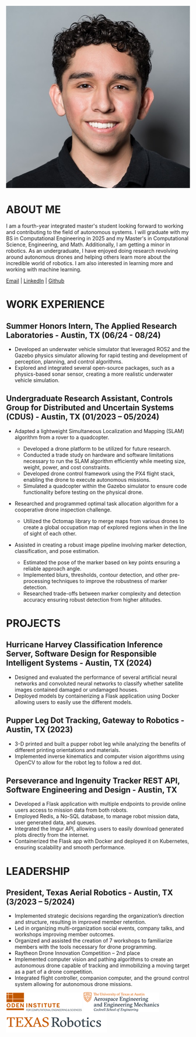 ![My Image](images/Headshot.jpg)

# ABOUT ME

I am a fourth-year integrated master's student looking forward to working and contributing to the field of autonomous systems. I will graduate with my BS in Computational Engineering in 2025 and my Master's in Computational Science, Engineering, and Math. Additionally, I am getting a minor in robotics. As an undergraduate, I have enjoyed doing research revolving around autonomous drones and helping others learn more about the incredible world of robotics. I am also interested in learning more and working with machine learning. 

[Email](antjim19037@utexas.edu) | [LinkedIn](https://www.linkedin.com/in/antonio-o-jimenez/) | [Github](https://github.com/aJimenez19037)  

# WORK EXPERIENCE

## Summer Honors Intern, The Applied Research Laboratories - Austin, TX (06/24 - 08/24)

*   Developed an underwater vehicle simulator that leveraged ROS2 and the Gazebo physics simulator allowing for rapid testing and development of perception, planning, and control algorithms. 
*   Explored and integrated several open-source packages, such as a physics-based sonar sensor, creating a more realistic underwater vehicle simulation.

## Undergraduate Research Assistant, Controls Group for Distributed and Uncertain Systems (CDUS) - Austin, TX (01/2023 – 05/2024)
- Adapted a lightweight Simultaneous Localization and Mapping (SLAM) algorithm from a rover to a quadcopter.
  - Developed a drone platform to be utilized for future research.
  - Conducted a trade study on hardware and software limitations necessary to run the SLAM algorithm efficiently while meeting size, weight, power, and cost constraints.
  - Developed drone control framework using the PX4 flight stack, enabling the drone to execute autonomous missions.     
  - Simulated a quadcopter within the Gazebo simulator to ensure code functionality before testing on the physical drone.

- Researched and programmed optimal task allocation algorithm for a cooperative drone inspection challenge. 
  - Utilized the Octomap library to merge maps from various drones to create a global occupation map of explored regions when in the line of sight of each other. 
- Assisted in creating a robust image pipeline involving marker detection, classification, and pose estimation. 
  - Estimated the pose of the marker based on key points ensuring a reliable approach angle.   
  - Implemented blurs, thresholds, contour detection, and other pre-processing techniques to improve the robustness of marker detection. 
  - Researched trade-offs between marker complexity and detection accuracy ensuring robust detection from higher altitudes.

# PROJECTS

## Hurricane Harvey Classification Inference Server, Software Design for Responsible Intelligent Systems - Austin, TX (2024)  

* Designed and evaluated the performance of several artificial neural networks and convoluted neural networks to classify whether satellite images contained damaged or undamaged houses.  
* Deployed models by containerizing a Flask application using Docker allowing users to easily use the different models. 

## Pupper Leg Dot Tracking, Gateway to Robotics - Austin, TX (2023) 

* 3-D printed and built a pupper robot leg while analyzing the benefits of different printing orientations and materials.  
* Implemented inverse kinematics and computer vision algorithms using OpenCV to allow for the robot leg to follow a red dot.  

## Perseverance and Ingenuity Tracker REST API, Software Engineering and Design - Austin, TX   

* Developed a Flask application with multiple endpoints to provide online users access to mission data from both robots. 
* Employed Redis, a No-SQL database, to manage robot mission data, user generated data, and queues. 
* Integrated the Imgur API, allowing users to easily download generated plots directly from the internet. 
* Containerized the Flask app with Docker and deployed it on Kubernetes, ensuring scalability and smooth performance. 

# LEADERSHIP

## President, Texas Aerial Robotics - Austin, TX (3/2023 – 5/2024)

* Implemented strategic decisions regarding the organization’s direction and structure, resulting in improved member retention. 
* Led in organizing multi-organization social events, company talks, and workshops improving member outcomes. 
* Organized and assisted the creation of 7 workshops to familiarize members with the tools necessary for drone programming. 
* Raytheon Drone Innovation Competition – 2nd place 
* Implemented computer vision and pathing algorithms to create an autonomous drone capable of tracking and immobilizing a moving target as a part of a drone competition. 
* Integrated flight controller, companion computer, and the ground control system allowing for autonomous drone missions.
  
![Oden](images/oden.png) ![ASE UT](images/aseut.png) ![tx_robotics](images/tx_robotics.png)

